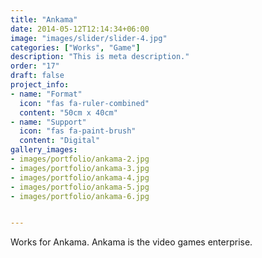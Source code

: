 ```yaml
---
title: "Ankama"
date: 2014-05-12T12:14:34+06:00
image: "images/slider/slider-4.jpg"
categories: ["Works", "Game"]
description: "This is meta description."
order: "17"
draft: false
project_info:
- name: "Format"
  icon: "fas fa-ruler-combined"
  content: "50cm x 40cm"
- name: "Support"
  icon: "fas fa-paint-brush"
  content: "Digital"
gallery_images:
- images/portfolio/ankama-2.jpg
- images/portfolio/ankama-3.jpg
- images/portfolio/ankama-4.jpg
- images/portfolio/ankama-5.jpg
- images/portfolio/ankama-6.jpg


---
```


Works for Ankama. Ankama is the video games enterprise.

